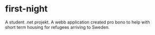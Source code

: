 # first-night
A student .net projekt. A webb application created pro bono to help with short term housing for refugees arriving to Sweden.
